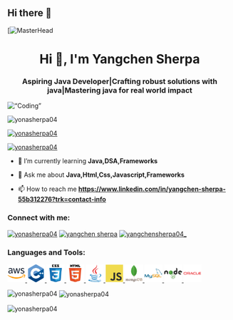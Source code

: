## Hi there 👋

<!--
**yonasherpa04/yonasherpa04** is a ✨ _special_ ✨ repository because its `README.md` (this file) appears on your GitHub profile.

Here are some ideas to get you started:

- 🔭 I’m currently working on ...
- 🌱 I’m currently learning ...
- 👯 I’m looking to collaborate on ...
- 🤔 I’m looking for help with ...
- 💬 Ask me about ...
- 📫 How to reach me: ...
- 😄 Pronouns: ...
- ⚡ Fun fact: ...
-->
[![MasterHead](“https://github.com/user-attachments/assets/a32e6f93-53c9-4c16-9bbb-969cd84bf9a7)

<h1 align="center">Hi 👋, I'm Yangchen Sherpa</h1>
<h3 align="center">Aspiring Java Developer|Crafting robust solutions with java|Mastering java for real world impact</h3>
<img align=“right” alt=“Coding” width=“400” src="https://github.com/user-attachments/assets/a637f87c-0b74-4e65-b13f-2e52a6a9e487" />

<p align="left"> <img src="https://komarev.com/ghpvc/?username=yonasherpa04&label=Profile%20views&color=0e75b6&style=flat" alt="yonasherpa04" /> </p>

<p align="left"> <a href="https://github.com/ryo-ma/github-profile-trophy"><img src="https://github-profile-trophy.vercel.app/?username=yonasherpa04" alt="yonasherpa04" /></a> </p>

<p align="left"> <a href="https://twitter.com/yonasherpa04" target="blank"><img src="https://img.shields.io/twitter/follow/yonasherpa04?logo=twitter&style=for-the-badge" alt="yonasherpa04" /></a> </p>

- 🌱 I’m currently learning **Java,DSA,Frameworks**

- 💬 Ask me about **Java,Html,Css,Javascript,Frameworks**

- 📫 How to reach me **https://www.linkedin.com/in/yangchen-sherpa-55b312276?trk=contact-info**

<h3 align="left">Connect with me:</h3>
<p align="left">
<a href="https://twitter.com/yonasherpa04" target="blank"><img align="center" src="https://raw.githubusercontent.com/rahuldkjain/github-profile-readme-generator/master/src/images/icons/Social/twitter.svg" alt="yonasherpa04" height="30" width="40" /></a>
<a href="https://linkedin.com/in/yangchen sherpa" target="blank"><img align="center" src="https://raw.githubusercontent.com/rahuldkjain/github-profile-readme-generator/master/src/images/icons/Social/linked-in-alt.svg" alt="yangchen sherpa" height="30" width="40" /></a>
<a href="https://www.leetcode.com/yangchensherpa04_" target="blank"><img align="center" src="https://raw.githubusercontent.com/rahuldkjain/github-profile-readme-generator/master/src/images/icons/Social/leet-code.svg" alt="yangchensherpa04_" height="30" width="40" /></a>
</p>

<h3 align="left">Languages and Tools:</h3>
<p align="left"> <a href="https://aws.amazon.com" target="_blank" rel="noreferrer"> <img src="https://raw.githubusercontent.com/devicons/devicon/master/icons/amazonwebservices/amazonwebservices-original-wordmark.svg" alt="aws" width="40" height="40"/> </a> <a href="https://www.w3schools.com/cpp/" target="_blank" rel="noreferrer"> <img src="https://raw.githubusercontent.com/devicons/devicon/master/icons/cplusplus/cplusplus-original.svg" alt="cplusplus" width="40" height="40"/> </a> <a href="https://www.w3schools.com/css/" target="_blank" rel="noreferrer"> <img src="https://raw.githubusercontent.com/devicons/devicon/master/icons/css3/css3-original-wordmark.svg" alt="css3" width="40" height="40"/> </a> <a href="https://www.w3.org/html/" target="_blank" rel="noreferrer"> <img src="https://raw.githubusercontent.com/devicons/devicon/master/icons/html5/html5-original-wordmark.svg" alt="html5" width="40" height="40"/> </a> <a href="https://www.java.com" target="_blank" rel="noreferrer"> <img src="https://raw.githubusercontent.com/devicons/devicon/master/icons/java/java-original.svg" alt="java" width="40" height="40"/> </a> <a href="https://developer.mozilla.org/en-US/docs/Web/JavaScript" target="_blank" rel="noreferrer"> <img src="https://raw.githubusercontent.com/devicons/devicon/master/icons/javascript/javascript-original.svg" alt="javascript" width="40" height="40"/> </a> <a href="https://www.mongodb.com/" target="_blank" rel="noreferrer"> <img src="https://raw.githubusercontent.com/devicons/devicon/master/icons/mongodb/mongodb-original-wordmark.svg" alt="mongodb" width="40" height="40"/> </a> <a href="https://www.mysql.com/" target="_blank" rel="noreferrer"> <img src="https://raw.githubusercontent.com/devicons/devicon/master/icons/mysql/mysql-original-wordmark.svg" alt="mysql" width="40" height="40"/> </a> <a href="https://nodejs.org" target="_blank" rel="noreferrer"> <img src="https://raw.githubusercontent.com/devicons/devicon/master/icons/nodejs/nodejs-original-wordmark.svg" alt="nodejs" width="40" height="40"/> </a> <a href="https://www.oracle.com/" target="_blank" rel="noreferrer"> <img src="https://raw.githubusercontent.com/devicons/devicon/master/icons/oracle/oracle-original.svg" alt="oracle" width="40" height="40"/> </a> </p>

<p><img align="left" src="https://github-readme-stats.vercel.app/api/top-langs?username=yonasherpa04&show_icons=true&locale=en&layout=compact" alt="yonasherpa04" /></p>

<p>&nbsp;<img align="center" src="https://github-readme-stats.vercel.app/api?username=yonasherpa04&show_icons=true&locale=en" alt="yonasherpa04" /></p>

<p><img align="center" src="https://github-readme-streak-stats.herokuapp.com/?user=yonasherpa04&" alt="yonasherpa04" /></p>




